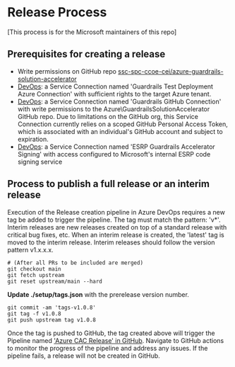 # Release Process

[This process is for the Microsoft maintainers of this repo]

## Prerequisites for creating a release

- Write permissions on GitHub repo [ssc-spc-ccoe-cei/azure-guardrails-solution-accelerator](https://github.com/ssc-spc-ccoe-cei/azure-guardrails-solution-accelerator)
- [DevOps](https://dev.azure.com/guardrailssolutionaccelerator): a Service Connection named 'Guardrails Test Deployment Azure Connection' with sufficient rights to the target Azure tenant. 
- [DevOps](https://dev.azure.com/guardrailssolutionaccelerator): a Service Connection named 'Guardrails GitHub Connection' with write permissions to the Azure\GuardrailsSolutionAccelerator GitHub repo. Due to limitations on the GitHub org, this Service Connection currently relies on a scoped GitHub Personal Access Token, which is associated with an individual's GitHub account and subject to expiration. 
- [DevOps](https://dev.azure.com/guardrailssolutionaccelerator): a Service Connection named 'ESRP Guardrails Accelerator Signing' with access configured to Microsoft's internal ESRP code signing service

## Process to publish a full release or an interim release

Execution of the Release creation pipeline in Azure DevOps requires a new tag be added to trigger the pipeline. The tag must match the pattern: 'v*'. Interim releases are new releases created on top of a standard release with critical bug fixes, etc. When an interim release is created, the 'latest' tag is moved to the interim release. Interim releases should follow the version pattern v1.x.x.x. 

```git
# (After all PRs to be included are merged)
git checkout main
git fetch upstream
git reset upstream/main --hard
```

**Update ./setup/tags.json** with the prerelease version number.

```git
git commit -am 'tags-v1.0.8'
git tag -f v1.0.8
git push upstream tag v1.0.8
```

Once the tag is pushed to GitHub, the tag created above will trigger the Pipeline named ['Azure CAC Release' in GitHub](https://github.com/ssc-spc-ccoe-cei/azure-guardrails-solution-accelerator/blob/main/.github/workflows/release-pipeline.yml). Navigate to GitHub actions to monitor the progress of the pipeline and address any issues. If the pipeline fails, a release will not be created in GitHub. 